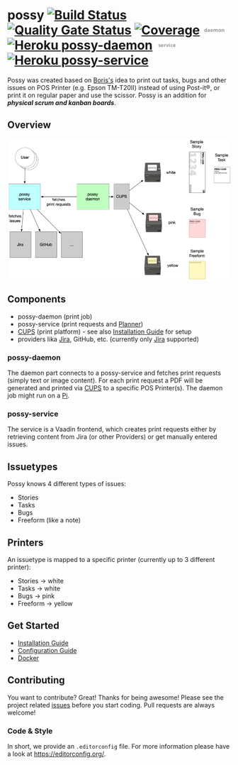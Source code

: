 # possy [![Build Status](https://travis-ci.org/gerald24/possy.svg?branch=master)](https://travis-ci.org/gerald24/possy) [![Quality Gate Status](https://sonarcloud.io/api/project_badges/measure?project=net.g24.possy%3Areactor&metric=alert_status)](https://sonarcloud.io/dashboard?id=net.g24.possy%3Areactor) [![Coverage](https://sonarcloud.io/api/project_badges/measure?project=net.g24.possy%3Areactor&metric=coverage)](https://sonarcloud.io/dashboard?id=net.g24.possy%3Areactor) ![daemon](docs/img//daemon-status.png) [![Heroku possy-daemon](https://heroku-badge.herokuapp.com/?app=possy-daemon)](https://possy-daemon.herokuapp.com/) ![service](docs/img//service-status.png) [![Heroku possy-service](https://heroku-badge.herokuapp.com/?app=possy-service)](https://possy-service.herokuapp.com/)

Possy was created based on [Boris's](https://github.com/boris779) idea to print out tasks, bugs and other issues on POS Printer (e.g. Epson TM-T20II) instead of using Post-it®, or print it on regular paper and use the scissor. Possy is an addition for ***physical scrum and kanban boards***.

## Overview

![Overview](docs/img//Overview.png)

## Components

- possy-daemon (print job)
- possy-service (print requests and [Planner](docs/PLANNER.md))
- [CUPS](https://www.cups.org) (print platform) - see also [Installation Guide](docs/INSTALLATION.md) for setup
- providers lika [Jira](https://www.atlassian.com/software/jira), GitHub, etc. (currently only [Jira](https://www.atlassian.com/software/jira) supported)

### possy-daemon

The daemon part connects to a possy-service and fetches print requests (simply text or image content). For each print request a PDF will be generated and printed via [CUPS](https://www.cups.org) to a specific POS Printer(s). The daemon job might run on a [Pi](https://www.raspberrypi.org).

### possy-service

The service is a Vaadin frontend, which creates print requests either by retrieving content from Jira (or other Providers) or get manually entered issues.

## Issuetypes

Possy knows 4 different types of issues:
- Stories
- Tasks
- Bugs
- Freeform (like a note)

## Printers

An issuetype is mapped to a specific printer (currently up to 3 different printer):
- Stories -> white
- Tasks -> white
- Bugs -> pink
- Freeform -> yellow

## Get Started

* [Installation Guide](docs/INSTALLATION.md)
* [Configuration Guide](docs/CONFIGURATION.md)
* [Docker](docs/DOCKER.md)

## Contributing
You want to contribute? Great! Thanks for being awesome!
Please see the project related [issues](https://github.com/gerald24/possy/issues)
before you start coding. Pull requests are always welcome!

### Code & Style
In short, we provide an `.editorconfig` file.
For more information please have a look at https://editorconfig.org/.
